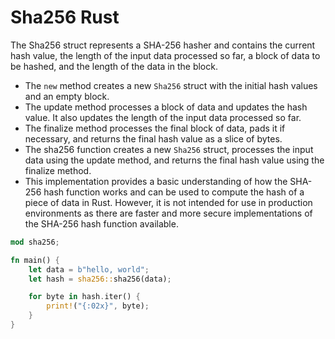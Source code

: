 # Sha256 Rust

The Sha256 struct represents a SHA-256 hasher and contains the current hash value, the length of the input data processed so far, a block of data to be hashed, and the length of the data in the block.

- The `new` method creates a new `Sha256` struct with the initial hash values and an empty block.
- The update method processes a block of data and updates the hash value. It also updates the length of the input data processed so far.
- The finalize method processes the final block of data, pads it if necessary, and returns the final hash value as a slice of bytes.
- The sha256 function creates a new `Sha256` struct, processes the input data using the update method, and returns the final hash value using the finalize method.
- This implementation provides a basic understanding of how the SHA-256 hash function works and can be used to compute the hash of a piece of data in Rust. However, it is not intended for use in production environments as there are faster and more secure implementations of the SHA-256 hash function available.


```rust
mod sha256;

fn main() {
    let data = b"hello, world";
    let hash = sha256::sha256(data);

    for byte in hash.iter() {
        print!("{:02x}", byte);
    }
}
```